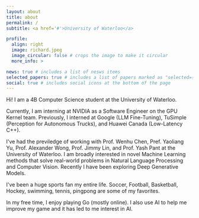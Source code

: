 ```yaml
---
layout: about
title: about
permalink: /
subtitle: <a href='#'>University of Waterloo</a>

profile:
  align: right
  image: richard.jpeg
  image_circular: false # crops the image to make it circular
  more_info: >

news: true # includes a list of nesws items
selected_papers: true # includes a list of papers marked as "selected={true}"
social: true # includes social icons at the bottom of the page
---
```


Hi! I am a 4B Computer Science student at the University of Waterloo.

Currently, I am interning at NVIDIA as a Software Engineer on the GPU Kernel team. Previously, I interned at Google (LLM Fine-Tuning), TuSimple (Perception for Autonomous Trucks), and Huawei Canada (Low-Latency C++).

I've had the previledge of working with Prof. Wenhu Chen, Pref. Yaoliang Yu, Prof. Alexander Wong, Prof. Jimmy Lin, and Prof. Yash Pant at the University of Waterloo.
I am broadly interested in novel Machine Learning methods that solve real-world problems in Natural Language Processing and Computer Vision. Recently I have been exploring Deep Generative Models.

I've been a huge sports fan my entire life. Soccer, Football, Basketball, Hockey, swimming, tennis, pingpong are some of my favorites.

In my free time, I enjoy playing Go (mostly online). I also use AI to help me improve my game and it has led to me interest in AI.
